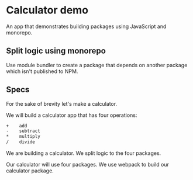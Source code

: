 # Calculator demo

An app that demonstrates building packages using JavaScript and monorepo.

## Split logic using monorepo

Use module bundler to create a package that depends on another package which isn't published to NPM.

## Specs

For the sake of brevity let's make a calculator.

We will build a calculator app that has four operations:

```txt
+    add
-    subtract
*    multiply
/    divide
```

We are building a calculator. We split logic to the four packages.

Our calculator will use four packages. We use webpack to build our calculator package.

